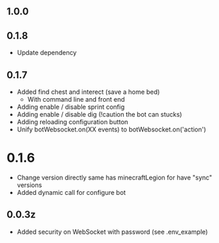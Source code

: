 ## 1.0.0

## 0.1.8

- Update dependency

## 0.1.7

- Added find chest and interect (save a home bed)
  - With command line and front end
- Adding enable / disable sprint config
- Adding enable / disable dig (!caution the bot can stucks)
- Adding reloading configuration button
- Unify botWebsocket.on(XX events) to botWebsocket.on('action')

# 0.1.6

- Change version directly same has minecraftLegion for have "sync" versions
- Added dynamic call for configure bot

## 0.0.3z

- Added security on WebSocket with password (see .env_example)
